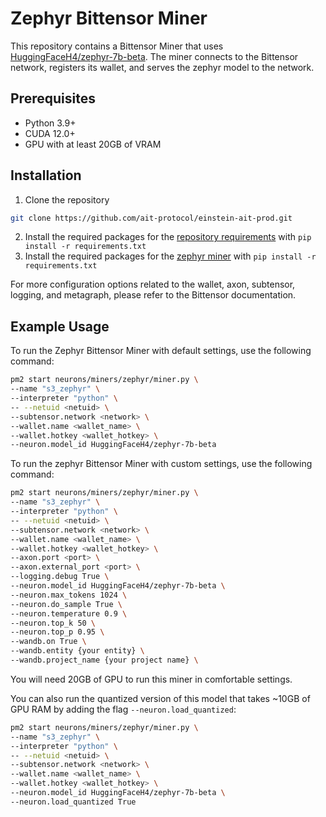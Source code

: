 # Zephyr Bittensor Miner
This repository contains a Bittensor Miner that uses [HuggingFaceH4/zephyr-7b-beta](https://huggingface.co/HuggingFaceH4/zephyr-7b-beta). The miner connects to the Bittensor network, registers its wallet, and serves the zephyr model to the network.

## Prerequisites

- Python 3.9+
- CUDA 12.0+
- GPU with at least 20GB of VRAM

## Installation
1. Clone the repository 
```bash
git clone https://github.com/ait-protocol/einstein-ait-prod.git
```
2. Install the required packages for the [repository requirements](../../../requirements.txt) with `pip install -r requirements.txt`
3. Install the required packages for the [zephyr miner](requirements.txt) with `pip install -r requirements.txt`


For more configuration options related to the wallet, axon, subtensor, logging, and metagraph, please refer to the Bittensor documentation.

## Example Usage

To run the Zephyr Bittensor Miner with default settings, use the following command:
```bash
pm2 start neurons/miners/zephyr/miner.py \
--name "s3_zephyr" \
--interpreter "python" \
-- --netuid <netuid> \
--subtensor.network <network> \
--wallet.name <wallet_name> \
--wallet.hotkey <wallet_hotkey> \
--neuron.model_id HuggingFaceH4/zephyr-7b-beta
```

To run the zephyr Bittensor Miner with custom settings, use the following command:
```bash
pm2 start neurons/miners/zephyr/miner.py \
--name "s3_zephyr" \
--interpreter "python" \
-- --netuid <netuid> \
--subtensor.network <network> \
--wallet.name <wallet_name> \
--wallet.hotkey <wallet_hotkey> \
--axon.port <port> \
--axon.external_port <port> \
--logging.debug True \
--neuron.model_id HuggingFaceH4/zephyr-7b-beta \
--neuron.max_tokens 1024 \
--neuron.do_sample True \
--neuron.temperature 0.9 \
--neuron.top_k 50 \
--neuron.top_p 0.95 \
--wandb.on True \
--wandb.entity {your entity} \
--wandb.project_name {your project name} \
```

You will need 20GB of GPU to run this miner in comfortable settings.

You can also run the quantized version of this model that takes ~10GB of GPU RAM by adding the flag `--neuron.load_quantized`:
```bash
pm2 start neurons/miners/zephyr/miner.py \
--name "s3_zephyr" \
--interpreter "python" \
-- --netuid <netuid> \
--subtensor.network <network> \
--wallet.name <wallet_name> \
--wallet.hotkey <wallet_hotkey> \
--neuron.model_id HuggingFaceH4/zephyr-7b-beta \
--neuron.load_quantized True
```